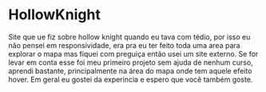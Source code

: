 # HollowKnight
 Site que ue fiz sobre hollow knight quando eu tava com tédio, por isso eu não pensei em responsividade, era pra eu ter feito toda uma area para explorar o mapa mas fiquei com preguiça então usei um site externo.
 Se for levar em conta esse foi meu primeiro projeto sem ajuda de nenhum curso, aprendi bastante, principalmente na área do mapa onde tem aquele efeito hover. Em geral eu gostei da experincia e espero que você também goste. 
